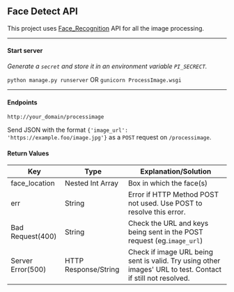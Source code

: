 ## Face Detect API

This project uses [Face_Recognition](https://github.com/ageitgey/face_recognitiona) API for all the image processing.

- - -
#### Start server
_Generate a `secret` and store it in an environment variable `PI_SECRECT`._

`python manage.py runserver`
OR
`gunicorn ProcessImage.wsgi`

- - -
#### Endpoints
`http://your_domain/processimage`

Send JSON with the format `{'image_url': 'https://example.foo/image.jpg'}` as a `POST` request on `/processimage`.

#### Return Values
|      **Key**    |     **Type**      |    **Explanation/Solution** |
|-----------------|-------------------|-----------------------------|
|   face_location | Nested Int Array  |  Box in which the face(s) |
|        err       |      String       |  Error if HTTP Method POST not used. Use POST to resolve this error. |
| Bad Request(400) |      String       | Check the URL and keys being sent in the POST request (eg.`image_url`) |
| Server Error(500)| HTTP Response/String | Check if image URL being sent is valid. Try using other images' URL to test. Contact if still not resolved. |
 


